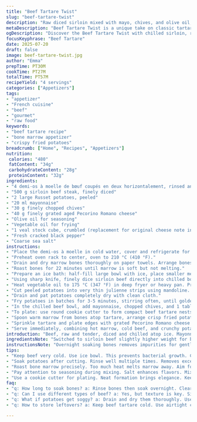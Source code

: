 ```yaml
---
title: "Beef Tartare Twist"
slug: "beef-tartare-twist"
description: "Raw diced sirloin mixed with mayo, chives, and olive oil, served with roasted bone marrow and crispy fried shoestring potatoes. Uses veal stock cubes and replaced traditional cheese with finely grated aged Pecorino Romano. Potatoes cut thin, soaked, and fried until golden. Bone marrow roasted and scooped warm. Meat kept cold on ice bowl during prep. Minor adjustments on times for roasting and frying. Salt, pepper, and creamy elements balance texture and flavor. A fusion of textures: cold tender beef, warm marrow, crunchy potato shoestrings."
metaDescription: "Beef Tartare Twist is a unique take on classic tartare. Fresh beef, crispy potatoes, and roasted marrow create a dish that's full of flavor."
ogDescription: "Discover the Beef Tartare Twist with chilled sirloin, roasted marrow, and crunchy potatoes. A delightful mix of textures for a gourmet experience."
focusKeyphrase: "Beef Tartare"
date: 2025-07-20
draft: false
image: beef-tartare-twist.jpg
author: "Emma"
prepTime: PT30M
cookTime: PT27M
totalTime: PT57M
recipeYield: "4 servings"
categories: ["Appetizers"]
tags:
- "appetizer"
- "French cuisine"
- "beef"
- "gourmet"
- "raw food"
keywords:
- "beef tartare recipe"
- "bone marrow appetizer"
- "crispy fried potatoes"
breadcrumb: ["Home", "Recipes", "Appetizers"]
nutrition: 
 calories: "480"
 fatContent: "34g"
 carbohydrateContent: "28g"
 proteinContent: "32g"
ingredients:
- "4 demi-os à moelle de bœuf coupés en deux horizontalement, rinsed and soaked"
- "500 g sirloin beef steak, finely diced"
- "2 large Russet potatoes, peeled"
- "20 ml mayonnaise"
- "30 g finely chopped chives"
- "40 g finely grated aged Pecorino Romano cheese"
- "Olive oil for seasoning"
- "Vegetable oil for frying"
- "1 veal stock cube, crumbled (replacement for original cheese note ingredient)"
- "Fresh cracked black pepper"
- "Coarse sea salt"
instructions:
- "Place the demi-os à moelle in cold water, cover and refrigerate for 10-12 hours. Rinse well afterward."
- "Preheat oven rack to center, oven to 210 °C (410 °F)."
- "Drain and dry marrow bones thoroughly on paper towels. Arrange bones on baking sheet, cut side up."
- "Roast bones for 22 minutes until marrow is soft but not melting."
- "Prepare an ice bath: half-fill large bowl with ice, place smaller metal bowl inside to chill beef during prep."
- "Using sharp knife, finely dice sirloin beef directly into chilled bowl to keep cold. Add crushed veal stock cube to beef to add subtle umami twist. Stir gently."
- "Heat vegetable oil to 175 °C (347 °F) in deep fryer or heavy pan. Prepare tray lined with paper towels near stovetop."
- "Cut peeled potatoes into very thin julienne strips using mandoline. Rinse in cold water repeatedly until water clears. Soak 8 minutes."
- "Drain and pat potatoes completely dry with clean cloth."
- "Fry potatoes in batches for 3-5 minutes, stirring often, until golden brown and crisp. Drain on towels, sprinkle with sea salt while hot."
- "In the chilled beef bowl, add mayonnaise, chopped chives, and 1 tablespoon olive oil. Season with salt and freshly cracked black pepper to taste. Mix carefully but thoroughly."
- "To plate: use round cookie cutter to form compact beef tartare nests in deep plates."
- "Spoon warm marrow from bones atop tartare, arrange crisp fried potato shoestrings around."
- "Sprinkle tartare and plate edges with grated Pecorino Romano cheese."
- "Serve immediately, combining hot marrow, cold beef, and crunchy potatoes in each bite."
introduction: "Beef, raw and tender, diced and chilled atop ice. Mayonnaise and chives mix in a creamy herb lift. Bone marrow - roasted, soft and warm inside split demi-bones - scooped in warm dollops onto the beef. Crunch comes from potatoes, peeled and julienned thin, soaked to wash starch, fried in hot oil until crisp golden shoestrings. Pecorino Romano replaces usual cheese riddled in recipes. Veal stock cube crumbled into meat for an umami hint. Chilled beef bowl balancing roasting hot marrow, savory crunch cycles and fresh herbs. No fuss but bold contrast. Short times shifted; roasting beef bones a tad longer, fries a touch shorter. Salt and pepper steady staples, added olive oil seals flavors. Textural play, layered tastes. Bite cold beef, scoop marrow warmth, crunch shoestring salt. The eat stops not the thinking."
ingredientsNote: "Switched to sirloin beef slightly higher weight for better balance with marrow richness. Pecorino Romano instead of the Louis d’Or cheese for sharper salty depth paired with marrow's buttery profile. Added a crumbled veal stock cube in beef to build subtle savory background replacing original's additional herb notes. Mayonnaise raised slightly to keep moistness. Potatoes thinly julienned then soaked to remove excess starch, reducing fry oil absorption and keeping crisps tender yet crunchy. Bone marrow demi-os soaked overnight to clear any blood, then dried well before roasting at slightly higher temp to coax flavor out without overheating marrow fat. Olive oil for seasoning rather than mixing oil enhances herb flavor with mild fruitiness. These tweaks create a tartare that holds freshness but has layered, almost roasted warmth within, pairing contrasts in texture and flavor."
instructionsNote: "Overnight soaking bones removes impurities for gentler marrow roasting. Bone roast time increased to 22 minutes at 210 °C for perfect soft but intact marrow. Beef diced small, kept on ice bowl to maintain cold to prevent flavor degradation and bacterial growth. Crumbled veal cube mixed into beef adds depth without overpowering. Potatoes rinsed multiple times until water runs clear; soaking 8 minutes maximizes starch removal improving fry crispness without sogginess. Frying cut at 175 °C for 3-5 minutes ensures thin strips crisp without burning, stirred regularly to toast evenly. Mayo, chives, olive oil tossed gently in chill bowl for even seasoning. Plating with a cookie cutter forms neat tartare rounds; warm marrow spooned immediately to warm and contrast with chilled meat. Pecorino dusted last to add sharp salt bite atop. Serve instantly for best textural and temperature contrasts. Minor timing tweaks balance softness, crispness, flavor layers while respecting hygiene and taste."
tips:
- "Keep beef very cold. Use ice bowl. This prevents bacterial growth. Crucial for safety. Clean all surfaces thoroughly. Chill tools too, help maintain temperature."
- "Soak potatoes after cutting. Rinse well multiple times. Removes excess starch, crucial for crispiness. Very thin strips fry better. Mind frying temperature closely."
- "Roast bone marrow precisely. Too much heat melts marrow away. Aim for soft but intact. Dry well before roasting. Ensures perfect texture."
- "Pay attention to seasoning during mixing. Salt enhances flavors. Mix mayo and olive oil, balance creamy with umami. Add chives for fresh lift."
- "Use a cookie cutter for plating. Neat formation brings elegance. Keep marrow warm until serving. Warm and cold contrasts vital for experience."
faq:
- "q: How long to soak bones? a: Rinse bones then soak overnight. Clears blood. Results in cleaner flavor. Essential for marrow dominance in dish."
- "q: Can I use different types of beef? a: Yes, but texture is key. Sirloin ideal for tartare. Fatty cuts can overwhelm. Leaner choices work too."
- "q: What if potatoes get soggy? a: Drain and dry them thoroughly. Use clean cloth. Fry in bubbles, avoid overcrowding. This keeps them crispy."
- "q: How to store leftovers? a: Keep beef tartare cold. Use airtight container. Consume within a day. Marrow should be used the same day as well."

---
```

